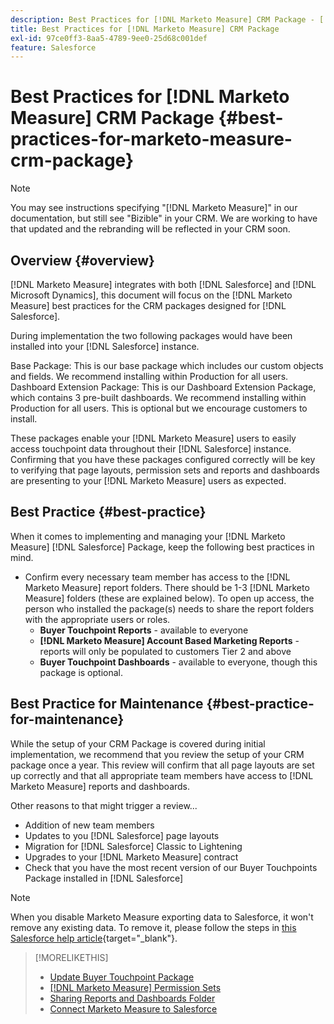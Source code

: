 ```yaml
---
description: Best Practices for [!DNL Marketo Measure] CRM Package - [!DNL Marketo Measure] - Product Documentation
title: Best Practices for [!DNL Marketo Measure] CRM Package
exl-id: 97ce0ff3-8aa5-4789-9ee0-25d68c001def
feature: Salesforce
---
```

# Best Practices for [!DNL Marketo Measure] CRM Package {#best-practices-for-marketo-measure-crm-package}

>[!NOTE]
>
>You may see instructions specifying "[!DNL Marketo Measure]" in our documentation, but still see "Bizible" in your CRM. We are working to have that updated and the rebranding will be reflected in your CRM soon.

## Overview {#overview}

[!DNL Marketo Measure] integrates with both [!DNL Salesforce] and [!DNL Microsoft Dynamics], this document will focus on the [!DNL Marketo Measure] best practices for the CRM packages designed for [!DNL Salesforce].

During implementation the two following packages would have been installed into your [!DNL Salesforce] instance.

Base Package: This is our base package which includes our custom objects and fields. We recommend installing within Production for all users.
Dashboard Extension Package: This is our Dashboard Extension Package, which contains 3 pre-built dashboards. We recommend installing within Production for all users. This is optional but we encourage customers to install.

These packages enable your [!DNL Marketo Measure] users to easily access touchpoint data throughout their [!DNL Salesforce] instance. Confirming that you have these packages configured correctly will be key to verifying that page layouts, permission sets and reports and dashboards are presenting to your [!DNL Marketo Measure] users as expected.

## Best Practice {#best-practice}

When it comes to implementing and managing your [!DNL Marketo Measure] [!DNL Salesforce] Package, keep the following best practices in mind.

* Confirm every necessary team member has access to the [!DNL Marketo Measure] report folders. There should be 1-3 [!DNL Marketo Measure] folders (these are explained below). To open up access, the person who installed the package(s) needs to share the report folders with the appropriate users or roles.
   * **Buyer Touchpoint Reports** - available to everyone
   * **[!DNL Marketo Measure] Account Based Marketing Reports** - reports will only be populated to customers Tier 2 and above
   * **Buyer Touchpoint Dashboards** - available to everyone, though this package is optional.

## Best Practice for Maintenance {#best-practice-for-maintenance}

While the setup of your CRM Package is covered during initial implementation, we recommend that you review the setup of your CRM package once a year. This review will confirm that all page layouts are set up correctly and that all appropriate team members have access to [!DNL Marketo Measure] reports and dashboards.

Other reasons to that might trigger a review...

* Addition of new team members
* Updates to you [!DNL Salesforce] page layouts
* Migration for [!DNL Salesforce] Classic to Lightening
* Upgrades to your [!DNL Marketo Measure] contract
* Check that you have the most recent version of our Buyer Touchpoints Package installed in [!DNL Salesforce]

>[!NOTE]
>
>When you disable Marketo Measure exporting data to Salesforce, it won't remove any existing data. To remove it, please follow the steps in [this Salesforce help article](https://help.salesforce.com/s/articleView?id=sf.c360_a_delete_data_stream_records.htm&type=5){target="_blank"}.

>[!MORELIKETHIS]
>
>* [Update Buyer Touchpoint Package](/help/configuration-and-setup/marketo-measure-and-salesforce/marketo-measure-salesforce-package-installation-and-set-up.md)
>* [[!DNL Marketo Measure] Permission Sets](/help/configuration-and-setup/marketo-measure-and-salesforce/marketo-measure-permission-sets.md)
>* [Sharing Reports and Dashboards Folder](https://help.salesforce.com/articleView?id=analytics_share_folder.htm&type=0)
>* [Connect Marketo Measure to Salesforce](/help/configuration-and-setup/marketo-measure-and-salesforce/connect-marketo-measure-to-salesforce.md)
